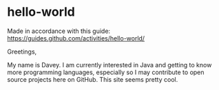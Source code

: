 # hello-world
Made in accordance with this guide: https://guides.github.com/activities/hello-world/

Greetings,

My name is Davey. I am currently interested in Java and getting to know more programming languages, especially so I may contribute to open source projects here on GitHub.
This site seems pretty cool.
